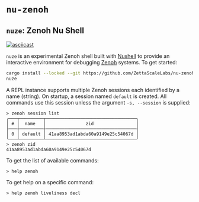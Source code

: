 # `nu-zenoh`

## `nuze`: Zenoh Nu Shell

[![asciicast](https://asciinema.org/a/Uy6yvpT86vWzYW5DmWBfLcc8V.svg)](https://asciinema.org/a/Uy6yvpT86vWzYW5DmWBfLcc8V)

`nuze` is an experimental Zenoh shell built with [Nushell](https://www.nushell.sh/)
to provide an interactive environment for debugging [Zenoh](https://zenoh.io/) systems. To get started:

```bash
cargo install --locked --git https://github.com/ZettaScaleLabs/nu-zenoh.git nuze
nuze
```

A REPL instance supports multiple Zenoh sessions each identified by a name (string).
On startup, a session named `default` is created. All commands use this session unless
the argument `-s, --session` is supplied:

```console
> zenoh session list
╭───┬─────────┬──────────────────────────────────╮
│ # │  name   │               zid                │
├───┼─────────┼──────────────────────────────────┤
│ 0 │ default │ 41aa8953ad1abda60a9149e25c54067d │
╰───┴─────────┴──────────────────────────────────╯
> zenoh zid
41aa8953ad1abda60a9149e25c54067d
```

To get the list of available commands:

```console
> help zenoh
```

To get help on a specific command:

```console
> help zenoh liveliness decl
```
